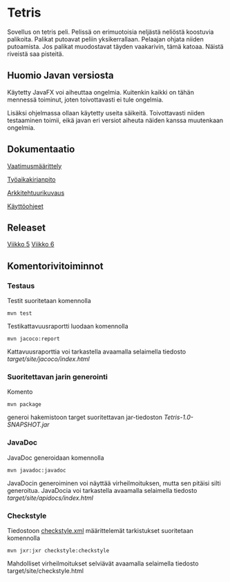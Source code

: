 # Tetris

Sovellus on tetris peli. Pelissä on erimuotoisia neljästä neliöstä koostuvia palikoita. Palikat putoavat peliin yksikerrallaan. Pelaajan ohjata niiden putoamista. Jos palikat muodostavat täyden vaakarivin, tämä katoaa. Näistä riveistä saa pisteitä.

## Huomio Javan versiosta

Käytetty JavaFX voi aiheuttaa ongelmia. Kuitenkin kaikki on tähän mennessä toiminut, joten toivottavasti ei tule ongelmia. 

Lisäksi ohjelmassa ollaan käytetty useita säikeitä. Toivottavasti niiden testaaminen toimii, eikä javan eri versiot aiheuta näiden kanssa muutenkaan ongelmia.

## Dokumentaatio

[Vaatimusmäärittely](https://github.com/elehtine/ot-harjoitustyo/blob/master/dokumentointi/vaatimusmaarittely.md)

[Työaikakirjanpito](https://github.com/elehtine/ot-harjoitustyo/blob/master/dokumentointi/tyoaikakirjanpito.md) 

[Arkkitehtuurikuvaus](https://github.com/elehtine/ot-harjoitustyo/blob/master/dokumentointi/arkkitehtuuri.md) 

[Käyttöohjeet](https://github.com/elehtine/tetris/blob/master/dokumentointi/kayttoohje.md)

## Releaset

[Viikko 5](https://github.com/elehtine/tetris/releases)
[Viikko 6](https://github.com/elehtine/tetris/releases/tag/viikko6)

## Komentorivitoiminnot

### Testaus

Testit suoritetaan komennolla

```
mvn test
```

Testikattavuusraportti luodaan komennolla

```
mvn jacoco:report
```

Kattavuusraporttia voi tarkastella avaamalla selaimella tiedosto _target/site/jacoco/index.html_

### Suoritettavan jarin generointi

Komento

``` 
mvn package
```
generoi hakemistoon target suoritettavan jar-tiedoston _Tetris-1.0-SNAPSHOT.jar_

### JavaDoc

JavaDoc generoidaan komennolla

```
mvn javadoc:javadoc
```

JavaDocin generoiminen voi näyttää virheilmoituksen, mutta sen pitäisi silti generoitua. JavaDocia voi tarkastella avaamalla selaimella tiedosto _target/site/apidocs/index.html_

### Checkstyle

Tiedostoon [checkstyle.xml](https://github.com/elehtine/tetris/blob/master/checkstyle.xml) määrittelemät tarkistukset suoritetaan komennolla

```
mvn jxr:jxr checkstyle:checkstyle
```

Mahdolliset virheilmoitukset selviävät avaamalla selaimella tiedosto target/site/checkstyle.html
